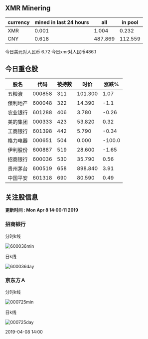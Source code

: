 ## XMR Minering

|currency|mined in last 24 hours|all|in pool|
|---|---|---|---|
|XMR|0.001|1.004|0.232|
|CNY|0.618|487.869|112.559|

今日美元对人民币 6.72	今日xmr对人民币486.1


## 今日重仓股 

|股名|代码|被持数|时价|涨跌%|
|---|---|---|---|---|
|五粮液|000858|311|101.300|1.07|
|保利地产|600048|322|14.390|-1.1|
|农业银行|601288|406|3.780|-0.26|
|美的集团|000333|423|53.820|0.32|
|工商银行|601398|442|5.790|-0.34|
|格力电器|000651|504|0.000|-100.0|
|伊利股份|600887|519|28.600|-1.65|
|招商银行|600036|530|35.790|0.56|
|贵州茅台|600519|658|898.840|3.91|
|中国平安|601318|690|80.590|0.49|

## 关注股信息
**更新时间 : Mon Apr  8 14:00:11 2019**
### 招商银行 
分时k线

![600036min](http://image.sinajs.cn/newchart/min/n/sh600036.gif)

日k线

![600036day](http://image.sinajs.cn/newchart/daily/n/sh600036.gif)

### 京东方Ａ 
分时k线

![000725min](http://image.sinajs.cn/newchart/min/n/sz000725.gif)

日k线

![000725day](http://image.sinajs.cn/newchart/daily/n/sz000725.gif)

2019-04-08 14:00